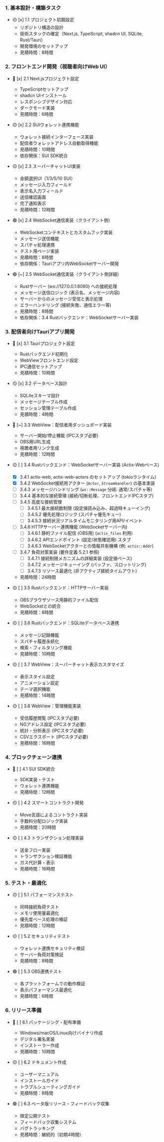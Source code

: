 ### 1. 基本設計・構築タスク

- 🟡 [x] 1.1 プロジェクト初期設定
  - リポジトリ構造の設計
  - 技術スタックの確定（Next.js, TypeScript, shadcn UI, SQLite, Rust/Tauri）
  - 開発環境のセットアップ
  - 見積時間：8時間

### 2. フロントエンド開発（視聴者向けWeb UI）

- 🔴 [x] 2.1 Next.jsプロジェクト設定
  - TypeScriptセットアップ
  - shadcn UIインストール
  - レスポンシブデザイン対応
  - ダークモード実装
  - 見積時間：6時間

- 🟡 [x] 2.2 SUIウォレット連携機能
  - ウォレット接続インターフェース実装
  - 配信者ウォレットアドレス自動取得機能
  - 見積時間：10時間
  - 依存関係：SUI SDK統合

- 🟡 [x] 2.3 スーパーチャットUI実装
  - 金額選択UI（1/3/5/10 SUI）
  - メッセージ入力フィールド
  - 表示名入力フィールド
  - 送信確認画面
  - 完了通知表示
  - 見積時間：12時間

- 🟢 [x] 2.4 WebSocket通信実装（クライアント側）
  - WebSocketコンテキストとカスタムフック実装
  - メッセージ送信機能
  - スパチャ処理連携
  - テスト用ページ実装
  - 見積時間：8時間
  - 依存関係：Tauriアプリ内WebSocketサーバー開発

- 🟢 [~] 2.5 WebSocket通信実装（クライアント側詳細）
  - Rustサーバー (ws://127.0.0.1:8080) への接続処理
  - メッセージ送信ロジック (表示名、メッセージ内容)
  - サーバーからのメッセージ受信と表示処理
  - エラーハンドリング (接続失敗、通信エラー等)
  - 見積時間：8時間
  - 依存関係：3.4 Rustバックエンド：WebSocketサーバー実装

### 3. 配信者向けTauriアプリ開発

- 🔴 [x] 3.1 Tauriプロジェクト設定
  - Rustバックエンド初期化
  - WebViewフロントエンド設定
  - IPC通信セットアップ
  - 見積時間：10時間

- 🟡 [x] 3.2 データベース設計
  - SQLiteスキーマ設計
  - メッセージテーブル作成
  - セッション管理テーブル作成
  - 見積時間：4時間

- 🔴 [~] 3.3 WebView：配信者用ダッシュボード実装
  - サーバー開始/停止機能 (IPCスタブ必要)
  - OBS用URL生成
  - 視聴者用リンク生成
  - 見積時間：12時間

- 🟡 [ ] 3.4 Rustバックエンド：WebSocketサーバー実装 (Actix-Webベース)
  - [x] 3.4.1 actix-web, actix-web-actors のセットアップ (tokioランタイム)
  - [x] 3.4.2 WebSocket接続用アクター (`Actor`, `StreamHandler`) の基本実装
  - [ ] 3.4.3 メッセージハンドリング (`ws::Message` 分岐: 通常/スパチャ等)
  - [ ] 3.4.4 基本的な接続管理 (接続/切断処理、フロントエンドIPCスタブ)
  - [ ] 3.4.5 高度な接続管理
    - [ ] 3.4.5.1 最大接続数制限 (設定値読み込み、超過時キューイング)
    - [ ] 3.4.5.2 優先処理ロジック (スパチャ優先キュー)
    - [ ] 3.4.5.3 接続状況リアルタイムモニタリング用API/イベント
  - [ ] 3.4.6 HTTPサーバー連携機能 (WebSocketサーバー内)
    - [ ] 3.4.6.1 静的ファイル配信 (OBS用) (`actix_files` 利用)
    - [ ] 3.4.6.2 APIエンドポイント (設定/状態確認用) スタブ
    - [ ] 3.4.6.3 WebSocketアクターとの情報共有機構 (例: `actix::Addr`)
  - [ ] 3.4.7 負荷対策実装 (要件定義 5.2.1 参照)
    - [ ] 3.4.7.1 接続制限メカニズムの詳細実装 (設定値ベース)
    - [ ] 3.4.7.2 メッセージキューイング (バッファ、スロットリング)
    - [ ] 3.4.7.3 リソース最適化 (非アクティブ接続タイムアウト)
  - 見積時間：24時間

- 🟡 [ ] 3.5 Rustバックエンド：HTTPサーバー実装
  - OBSブラウザソース用静的ファイル配信
  - WebSocketとの統合
  - 見積時間：8時間

- 🟡 [ ] 3.6 Rustバックエンド：SQLiteデータベース連携
  - メッセージ記録機能
  - スパチャ履歴永続化
  - 検索・フィルタリング機能
  - 見積時間：10時間

- 🟡 [ ] 3.7 WebView：スーパーチャット表示カスタマイズ
  - 表示スタイル設定
  - アニメーション設定
  - テーマ選択機能
  - 見積時間：14時間

- 🟡 [ ] 3.8 WebView：管理機能実装
  - 受信履歴閲覧 (IPCスタブ必要)
  - NGアドレス設定 (IPCスタブ必要)
  - 統計・分析表示 (IPCスタブ必要)
  - CSVエクスポート (IPCスタブ必要)
  - 見積時間：16時間

### 4. ブロックチェーン連携

- 🔴 [ ] 4.1 SUI SDK統合
  - SDK実装・テスト
  - ウォレット連携機能
  - 見積時間：12時間

- 🟡 [ ] 4.2 スマートコントラクト開発
  - Move言語によるコントラクト実装
  - 手数料分配ロジック実装
  - 見積時間：20時間

- 🟡 [ ] 4.3 トランザクション処理実装
  - 送金フロー実装
  - トランザクション検証機能
  - ガス代計算・表示
  - 見積時間：16時間

### 5. テスト・最適化

- 🟡 [ ] 5.1 パフォーマンステスト
  - 同時接続負荷テスト
  - メモリ使用量最適化
  - 優先度ベース処理の検証
  - 見積時間：12時間

- 🟡 [ ] 5.2 セキュリティテスト
  - ウォレット連携セキュリティ検証
  - サーバー負荷対策検証
  - 見積時間：8時間

- 🟢 [ ] 5.3 OBS連携テスト
  - 各プラットフォームでの動作検証
  - 表示パフォーマンス最適化
  - 見積時間：6時間

### 6. リリース準備

- 🔴 [ ] 6.1 パッケージング・配布準備
  - Windows/macOS/Linux向けバイナリ作成
  - デジタル署名実装
  - インストーラー作成
  - 見積時間：10時間

- 🟡 [ ] 6.2 ドキュメント作成
  - ユーザーマニュアル
  - インストールガイド
  - トラブルシューティングガイド
  - 見積時間：8時間

- 🟢 [ ] 6.3 ベータ版リリース・フィードバック収集
  - 限定公開テスト
  - フィードバック収集システム
  - バグトラッキング
  - 見積時間：継続的（初期4時間）
